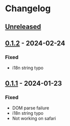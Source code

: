 # Changelog

## [Unreleased]

## [0.1.2] - 2024-02-24

### Fixed

- i18n string typo

## [0.1.1] - 2024-01-23

### Fixed

- DOM parse failure
- i18n string typo
- Not working on safari

[unreleased]: https://github.com/peng1999/siyuan-web-archive-plugin/compare/v1.1.2...HEAD
[0.1.2]: https://github.com/peng1999/siyuan-web-archive-plugin/compare/v0.1.1...v0.1.2
[0.1.1]: https://github.com/peng1999/siyuan-web-archive-plugin/compare/v0.1.0...v0.1.1
